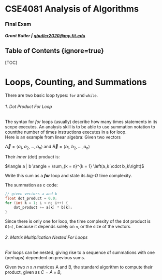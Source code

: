 <div class="titlePage">

# CSE4081 Analysis of Algorithms
### Final Exam
##### Grant Butler | gbutler2020@my.fit.edu
</div>

## Table of Contents {ignore=true}

[TOC]

<div class="pageBreak"></div>

# Loops, Counting, and Summations
There are two basic loop types: `for` and `while`.

###### 1. Dot Product For Loop
The syntax for _for_ loops (usually) describe how many times statements in its scope executes. An analysis skill is to be able to use summation notation to countthe number of times instructions executes in a for loop.</br>Here is an example from linear algebra:  Given two vectors

<div class="center">

$\vec{A} = \langle a_1, a_2,..., a_n \rangle$ and $\vec{B} = \langle b_1, b_2,..., a_n \rangle$
</div>

Their _inner_ (dot) product is:

<div class="center">

$\langle a | b \rangle = \sum_{k = n}^{k = 1} \left(a_k \cdot  b_k\right)$
</div>

Write this sum as a _**for**_ loop and state its _big-O_ time complexity.

The summation as c code:
```c
// given vectors a and b
float dot_product = 0.0;
for (int k = 1; i < n; i++) {
    dot_product += a[k] * b[k];
}
```
Since there is only one for loop, the time complexity of the dot product is `O(n)`, because it depends solely on `n`, or the size of the vectors.

###### 2. Matrix Multiplication Nested For Loops

_For_ loops can be nested, giving rise to a sequence of summations with one (perhaps) dependent on previous sums.

Given two _n_ x _n_ matrices A and B, the standard algorithm to compute their product, given as $C = A \times B$,
